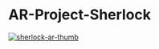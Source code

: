 # AR-Project-Sherlock
 
[![sherlock-ar-thumb](https://user-images.githubusercontent.com/36617987/156383390-f60a6345-5d46-4da9-b50b-66d9200bc896.jpg)](https://vimeo.com/683819133)
